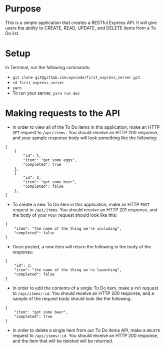 # Purpose

This is a simple application that creates a RESTful Express API. It will give users the ability to CREATE, READ, UPDATE, and DELETE items from a To Do list.

# Setup

In Terminal, run the following commands:

- `git clone git@github.com:wyncode/first_express_server.git`
- `cd first_express_server`
- `yarn`
- To run your server, `yarn run dev`

# Making requests to the API

- In order to view all of the To Do items in this application, make an HTTP `GET` request to `/api/items.` You should receive an HTTP 200 response, and your sample response body will look something like the following:

```
[
    {
        "id": 1,
        "item": "get some eggs",
        "completed": true
    },
    {
        "id": 2,
        "item": "get some beer",
        "completed": false
    },
]
```

- To create a new To Do item in this application, make an HTTP `POST` request to `/api/items`. You should receive an HTTP 201 response, and the body of your `POST` request should look like this:

```
{
    "item": "the name of the thing we're including",
    "completed": false
}
```

- Once posted, a new item will return the following in the body of the response:

```
{
	"id": 3,
	"item": "the name of the thing we're launching",
	"completed": false
}
```

- In order to edit the contents of a single To Do item, make a `PUT` request to `/api/items/:id`. You should receive an HTTP 200 response, and a sample of the request body should look like the following:

```
{
	"item": "get some beer",
	"completed": true
}
```

- In order to delete a single item from our To Do items API, make a `DELETE` request to `/api/items/:id`. You should receive an HTTP 200 response, and the item that will be deleted will be returned.

